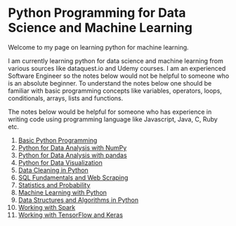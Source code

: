 # Python Programming for Data Science and Machine Learning

Welcome to my page on learning python for machine learning.

I am currently learning python for data science and machine learning from various sources like dataquest.io and Udemy courses. I am an experienced Software Engineer so the notes below would not be helpful to someone who is an absolute beginner. To understand the notes below one should be familiar with basic programming concepts like variables, operators, loops, conditionals, arrays, lists and functions.

The notes below would be helpful for someone who has experience in writing code using programming language like Javascript, Java, C, Ruby etc.

01. [Basic Python Programming](docs/basics.md)
02. [Python for Data Analysis with NumPy](docs/data-analysis-numpy.md)
03. [Python for Data Analysis with pandas](docs/data-analysis-pandas.md)
04. [Python for Data Visualization](#)
05. [Data Cleaning in Python](#)
06. [SQL Fundamentals and Web Scraping](#)
07. [Statistics and Probability](#)
08. [Machine Learning with Python](#)
09. [Data Structures and Algorithms in Python](#)
10. [Working with Spark](#)
11. [Working with TensorFlow and Keras](#)
